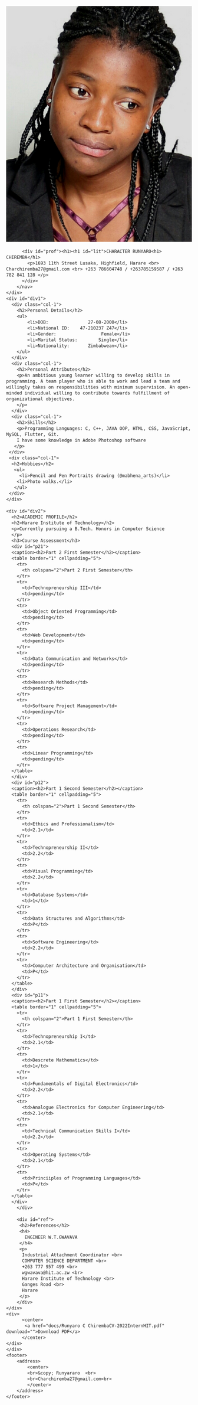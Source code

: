 <!DOCTYPE html>
<html>
<head>
    <meta charset="utf-8">
    <meta name="viewport" content="width=device-width, initial-scale=1.0">
    <link rel="stylesheet" href="css/style.css">
    <script src="js/script.js"></script>
    <title>CHARACTER RUNYARO CHIREMBA</title>
</head>
<body class="b1">
    <div id="headd">
        <nav>
          <center>
          <div id="pic"><img src="img/rue.jpg" alt="profile picture" >
          </div>
          </center>

          <div id="prof"><h1><h1 id="lit">CHARACTER RUNYARO<h1> CHIREMBA</h1>
            <p>1693 11th Street Lusaka, Highfield, Harare <br> Charchiremba27@gmail.com <br> +263 786604748 / +263785159587 / +263 782 841 128 </p>
          </div>
        </nav>
    </div>
    <div id="div1">
      <div class="col-1">
        <h2>Personal Details</h2>
        <ul>
            <li>DOB:               27-08-2000</li>
            <li>National ID:    47-210237 Z47</li>
            <li>Gender:                 Female</li>
            <li>Marital Status:        Single</li>
            <li>Nationality:       Zimbabwean</li>
        </ul>
      </div>
      <div class="col-1">
        <h2>Personal Attributes</h2>
        <p>An ambitious young learner willing to develop skills in programming. A team player who is able to work and lead a team and willingly takes on responsibilities with minimum supervision. An open-minded individual willing to contribute towards fulfillment of organizational objectives.
        </p>
      </div>
      <div class="col-1">
        <h2>Skills</h2>
        <p>Programming Languages: C, C++, JAVA OOP, HTML, CSS, JavaScript, MySQL, Flutter, Git.
        I have some knowledge in Adobe Photoshop software
       </p>
     </div>
     <div class="col-1">
      <h2>Hobbies</h2>
       <ul>
         <li>Pencil and Pen Portraits drawing (@mabhena_arts)</li>
        <li>Photo walks.</li>
       </ul>
     </div>
    </div>

    <div id="div2">
      <h2>ACADEMIC PROFILE</h2>
      <h2>Harare Institute of Technology</h2>
      <p>Currently pursuing a B.Tech. Honors in Computer Science
      </p>
      <h3>Course Assessment</h3>
      <div id="p21">
      <caption><h2>Part 2 First Semester</h2></caption>
      <table border="1" cellpadding="5">
        <tr>
          <th colspan="2">Part 2 First Semester</th>
        </tr>
        <tr>
          <td>Technopreneurship III</td>
          <td>pending</td>
        </tr>
        <tr>
          <td>Object Oriented Programming</td>
          <td>pending</td>
        </tr>
        <tr>
          <td>Web Development</td>
          <td>pending</td>
        </tr>
        <tr>
          <td>Data Communication and Networks</td>
          <td>pending</td>
        </tr>
        <tr>
          <td>Research Methods</td>
          <td>pending</td>
        </tr>
        <tr>
          <td>Software Project Management</td>
          <td>pending</td>
        </tr>
        <tr>
          <td>Operations Research</td>
          <td>pending</td>
        </tr>
        <tr>
          <td>Linear Programming</td>
          <td>pending</td>
        </tr>
      </table>
      </div>
      <div id="p12">
      <caption><h2>Part 1 Second Semester</h2></caption>
      <table border="1" cellpadding="5">
        <tr>
          <th colspan="2">Part 1 Second Semester</th>
        </tr>
        <tr>
          <td>Ethics and Professionalism</td>
          <td>2.1</td>
        </tr>
        <tr>
          <td>Technopreneurship II</td>
          <td>2.2</td>
        </tr>
        <tr>
          <td>Visual Programming</td>
          <td>2.2</td>
        </tr>
        <tr>
          <td>Database Systems</td>
          <td>1</td>
        </tr>
        <tr>
          <td>Data Structures and Algorithms</td>
          <td>P</td>
        </tr>
        <tr>
          <td>Software Engineering</td>
          <td>2.2</td>
        </tr>
        <tr>
          <td>Computer Architecture and Organisation</td>
          <td>P</td>
        </tr>
      </table>
      </div>
      <div id="p11">
      <caption><h2>Part 1 First Semester</h2></caption>
      <table border="1" cellpadding="5">
        <tr>
          <th colspan="2">Part 1 First Semester</th>
        </tr>
        <tr>
          <td>Technopreneurship I</td>
          <td>2.1</td>
        </tr>
        <tr>
          <td>Descrete Mathematics</td>
          <td>1</td>
        </tr>
        <tr>
          <td>Fundamentals of Digital Electronics</td>
          <td>2.2</td>
        </tr>
        <tr>
          <td>Analogue Electronics for Computer Engineering</td>
          <td>2.1</td>
        </tr>
        <tr>
          <td>Technical Communication Skills I</td>
          <td>2.2</td>
        </tr>
        <tr>
          <td>Operating Systems</td>
          <td>2.1</td>
        </tr>
        <tr>
          <td>Princiiples of Programming Languages</td>
          <td>P</td>
        </tr>
      </table>
      </div>
        </div>

        <div id="ref">
         <h2>References</h2>
         <h4>
           ENGINEER W.T.GWAVAVA
         </h4>
         <p>
          Industrial Attachment Coordinator <br>
          COMPUTER SCIENCE DEPARTMENT <br>
          +263 777 957 499 <br>
          wgwavava@hit.ac.zw <br>
          Harare Institute of Technology <br>
          Ganges Road <br>
          Harare
         </p>
        </div>
    </div>
    <div>
          <center>
           <a href="docs/Runyaro C ChirembaCV-2022InternHIT.pdf" download="">Download PDF</a> 
          </center>
    </div>
    </div>
    <footer>
        <address>
            <center>        
            <br>&copy; Runyararo  <br>
            <br>Charchiremba27@gmail.com<br>
            </center>
        </address>
    </footer>

</body>
</html>
